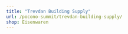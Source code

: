 ```yaml
---
title: "Trevdan Building Supply"
url: /pocono-summit/trevdan-building-supply/
shop: Eisenwaren
---
```


